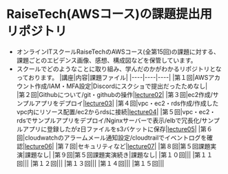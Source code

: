 # RaiseTech(AWSコース)の課題提出用リポジトリ
* オンラインITスクールRaiseTechのAWSコース(全第15回)の課題に対する、課題ごとのエビデンス画像、感想、構成図などを保管しています。
* スクールでどのようなことに取り組み、学んだのかがわかるリポジトリとなっております。
  |講座|内容|課題ファイル|
  |----|----|----|
  |第１回|AWSアカウント作成/IAM・MFA設定|Discordにスクショで提出だったためなし|  
  |第２回|Githubについて/git・githubの操作|[lecture02](lecture02.md)|
  |第３回|ec2作成/サンプルアプリをデプロイ|[lecture03](lecture03.md)|
  |第４回|vpc・ec2・rds作成/作成したvpc内にリソース配置/ec2からrdsに接続|[lecture04](lecture04.md)|
  |第５回|vpc・ec2・rdsでサンプルアプリをデプロイ/Nginxサーバーで表示/elbで冗長化/サンプルアプリに登録したがz日ファイルをs3バケットに保存|[lecture05](lecture05.md)|
  |第６回|cloudwatchのアラームメール通知設定/cloudtrailでイベントログを確認|[lecture06](lecture06.md)|
  |第７回|セキュリティなど|[lecture07](lecture07.md)|
  |第８回|第５回課題実演|課題なし|
  |第９回|第５回課題実演続き|課題なし|
  |第１０回|||
  |第１１回|||
  |第１２回|||
  |第１３回|||
  |第１４回|||
  |第１５回|||
